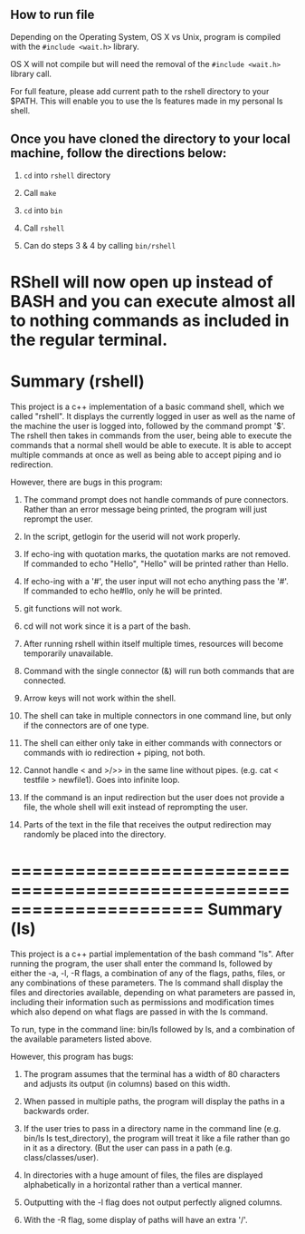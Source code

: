 How to run file
---------------
Depending on the Operating System, OS X vs Unix, program is compiled with the `#include <wait.h>` library.

OS X will not compile but will need the removal of the `#include <wait.h>` library call. 

For full feature, please add current path to the rshell directory to your $PATH. This will enable you to use the ls features made in my personal ls shell.

Once you have cloned the directory to your local machine, follow the directions below:
--------------------------------------------------------------------------------------
1. `cd` into `rshell` directory

2. Call `make`

3. `cd` into `bin`

4. Call `rshell`

5. Can do steps 3 & 4 by calling `bin/rshell`

RShell will now open up instead of BASH and you can execute almost all to nothing commands as included in the regular terminal.
======================================================================
Summary (rshell)
======================================================================
This project is a c++ implementation of a basic command shell, which 
we called "rshell". It displays the currently logged in user as well
as the name of the machine the user is logged into, followed by the 
command prompt '$'. The rshell then takes in commands from the user,
being able to execute the commands that a normal shell would
be able to execute. It is able to accept multiple commands at once as well
as being able to accept piping and io redirection.

However, there are bugs in this program:

1) The command prompt does not handle commands of pure connectors. Rather than an error message being printed, the program will just reprompt the user.

2) In the script, getlogin for the userid will not work properly.

3) If echo-ing with quotation marks, the quotation marks are not removed. If commanded to echo "Hello", "Hello" will be printed rather than Hello.

4) If echo-ing with a '#', the user input will not echo anything pass the '#'. If commanded to echo he#llo, only he will be printed.

5) git functions will not work.

6) cd will not work since it is a part of the bash.

7) After running rshell within itself multiple times, resources will become temporarily unavailable.

8) Command with the single connector (&) will run both commands that are connected.

9) Arrow keys will not work within the shell.

10) The shell can take in multiple connectors in one command line, but only if the connectors are of one type.

11) The shell can either only take in either commands with connectors or commands with io redirection + piping, not both.

12) Cannot handle < and >/>> in the same line without pipes. (e.g. cat < testfile > newfile1). Goes into infinite loop.

13) If the command is an input redirection but the user does not provide a file, the whole shell will exit instead of reprompting the user.

14) Parts of the text in the file that receives the output redirection may randomly be placed into the directory.

======================================================================
Summary (ls)
======================================================================
This project is a c++ partial implementation of the bash command "ls". After running the program, the user shall enter the command ls, followed by either the -a, -l, -R flags, a combination of any of the flags, paths, files, or any combinations of these parameters. The ls command shall display the files and directories available, depending on what parameters are passed in, including their information such as permissions and modification times which also depend on what flags are passed in with the ls command.

To run, type in the command line: bin/ls followed by ls, and a combination of the available parameters listed above.

However, this program has bugs:

1) The program assumes that the terminal has a width of 80 characters and adjusts its output (in columns) based on this width.

2) When passed in multiple paths, the program will display the paths in a backwards order.

3) If the user tries to pass in a directory name in the command line (e.g. bin/ls ls test_directory), the program will treat it like a file rather than go in it as a directory. (But the user can pass in a path (e.g. class/classes/user).

4) In directories with a huge amount of files, the files are displayed alphabetically in a horizontal rather than a vertical manner.

5) Outputting with the -l flag does not output perfectly aligned columns.

6) With the -R flag, some display of paths will have an extra '/'.

















